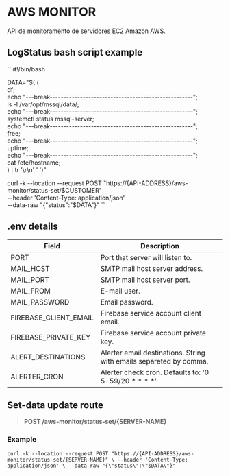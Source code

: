# AWS MONITOR

API de monitoramento de servidores EC2 Amazon AWS.

## LogStatus bash script example

``
  #!/bin/bash

  DATA="$( (                                                              \
    df;                                                                   \
    echo "---break----------------------------------------------------";  \
    ls -l /var/opt/mssql/data/;                                           \
    echo "---break----------------------------------------------------";  \
    systemctl status mssql-server;                                        \
    echo "---break----------------------------------------------------";  \
    free;                                                                 \
    echo "---break----------------------------------------------------";  \
    uptime;                                                               \
    echo "---break----------------------------------------------------";  \
    cat /etc/hostname;                                                    \
  ) | tr '\r\n' ' ')"

  curl -k --location --request POST "https://{API-ADDRESS}/aws-monitor/status-set/$CUSTOMER" \
  --header 'Content-Type: application/json' \
  --data-raw "{\"status\":\"$DATA\"}"
``

## .env details

| Field | Description |
|-------|-------------|
| PORT | Port that server will listen to. |
| MAIL_HOST | SMTP mail host server address. |
| MAIL_PORT | SMTP mail host server port. |
| MAIL_FROM | E-mail user. |
| MAIL_PASSWORD | Email password. |
| FIREBASE_CLIENT_EMAIL | Firebase service account client email. |
| FIREBASE_PRIVATE_KEY | Firebase service account private key. |
| ALERT_DESTINATIONS | Alerter email destinations. String with emails separeted by comma. |
| ALERTER_CRON | Alerter check cron. Defaults to: '0 5-59/20 * * * *' |

## Set-data update route

> **POST /aws-monitor/status-set/{SERVER-NAME}**

### Example

`curl -k --location --request POST "https://{API-ADDRESS}/aws-monitor/status-set/{SERVER-NAME}" \
  --header 'Content-Type: application/json' \
  --data-raw "{\"status\":\"$DATA\"}"`
